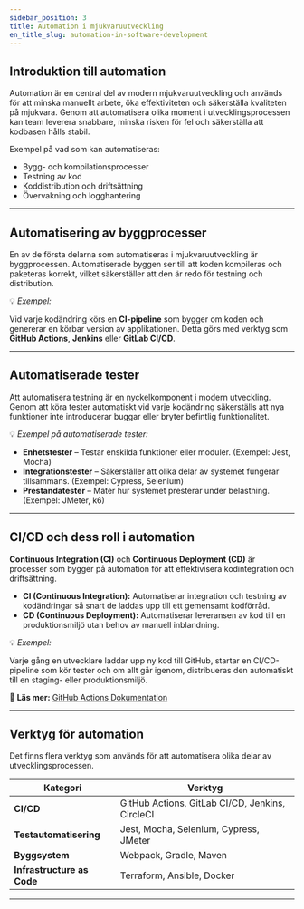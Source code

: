 ```yaml
---
sidebar_position: 3
title: Automation i mjukvaruutveckling
en_title_slug: automation-in-software-development
---
```


## Introduktion till automation

Automation är en central del av modern mjukvaruutveckling och används för att minska manuellt arbete, öka effektiviteten och säkerställa kvaliteten på mjukvara. Genom att automatisera olika moment i utvecklingsprocessen kan team leverera snabbare, minska risken för fel och säkerställa att kodbasen hålls stabil.

Exempel på vad som kan automatiseras:

- Bygg- och kompilationsprocesser
- Testning av kod
- Koddistribution och driftsättning
- Övervakning och logghantering

---

## Automatisering av byggprocesser

En av de första delarna som automatiseras i mjukvaruutveckling är byggprocessen. Automatiserade byggen ser till att koden kompileras och paketeras korrekt, vilket säkerställer att den är redo för testning och distribution.

💡 *Exempel:*

Vid varje kodändring körs en **CI-pipeline** som bygger om koden och genererar en körbar version av applikationen. Detta görs med verktyg som **GitHub Actions**, **Jenkins** eller **GitLab CI/CD**.

---

## Automatiserade tester

Att automatisera testning är en nyckelkomponent i modern utveckling. Genom att köra tester automatiskt vid varje kodändring säkerställs att nya funktioner inte introducerar buggar eller bryter befintlig funktionalitet.

💡 *Exempel på automatiserade tester:*

- **Enhetstester** – Testar enskilda funktioner eller moduler. (Exempel: Jest, Mocha)
- **Integrationstester** – Säkerställer att olika delar av systemet fungerar tillsammans. (Exempel: Cypress, Selenium)
- **Prestandatester** – Mäter hur systemet presterar under belastning. (Exempel: JMeter, k6)

---

## CI/CD och dess roll i automation

**Continuous Integration (CI)** och **Continuous Deployment (CD)** är processer som bygger på automation för att effektivisera kodintegration och driftsättning.

- **CI (Continuous Integration):** Automatiserar integration och testning av kodändringar så snart de laddas upp till ett gemensamt kodförråd.
- **CD (Continuous Deployment):** Automatiserar leveransen av kod till en produktionsmiljö utan behov av manuell inblandning.

💡 *Exempel:*

Varje gång en utvecklare laddar upp ny kod till GitHub, startar en CI/CD-pipeline som kör tester och om allt går igenom, distribueras den automatiskt till en staging- eller produktionsmiljö.

📌 **Läs mer:** [GitHub Actions Dokumentation](https://docs.github.com/en/actions)

---

## Verktyg för automation

Det finns flera verktyg som används för att automatisera olika delar av utvecklingsprocessen.

| **Kategori** | **Verktyg** |
| --- | --- |
| **CI/CD** | GitHub Actions, GitLab CI/CD, Jenkins, CircleCI |
| **Testautomatisering** | Jest, Mocha, Selenium, Cypress, JMeter |
| **Byggsystem** | Webpack, Gradle, Maven |
| **Infrastructure as Code** | Terraform, Ansible, Docker |

---